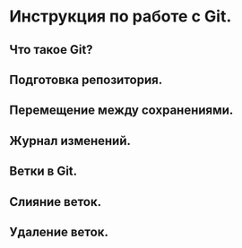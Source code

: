 # Инструкция по работе с Git.

## Что такое Git?

## Подготовка репозитория.

## Перемещение между сохранениями.

## Журнал изменений.

## Ветки в Git.


## Слияние веток.

## Удаление веток.